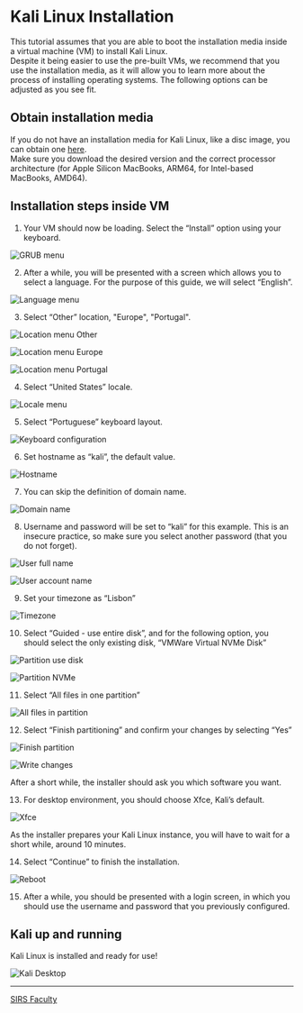 # Kali Linux Installation

This tutorial assumes that you are able to boot the installation media inside a virtual machine (VM) to install Kali Linux.  
Despite it being easier to use the pre-built VMs, we recommend that you use the installation media, as it will allow you to learn more about the process of installing operating systems.
The following options can be adjusted as you see fit.

## Obtain installation media

If you do not have an installation media for Kali Linux, like a disc image, you can obtain one [here](https://cdimage.kali.org/).  
Make sure you download the desired version and the correct processor architecture (for Apple Silicon MacBooks, ARM64, for Intel-based MacBooks, AMD64).

## Installation steps inside VM

1. Your VM should now be loading.
Select the “Install” option using your keyboard.

![GRUB menu](images/kali-01.png)

2. After a while, you will be presented with a screen which allows you to select a language.
For the purpose of this guide, we will select “English”.

![Language menu](images/kali-02.png)

3. Select “Other” location, "Europe", "Portugal".

![Location menu Other](images/kali-03.png)

![Location menu Europe](images/kali-04.png)

![Location menu Portugal](images/kali-05.png)

4. Select “United States” locale.

![Locale menu](images/kali-06.png)

5. Select “Portuguese” keyboard layout.

![Keyboard configuration](images/kali-07.png)

6. Set hostname as “kali”, the default value.

![Hostname](images/kali-08.png)

7. You can skip the definition of domain name.

![Domain name](images/kali-09.png)

8. Username and password will be set to “kali” for this example.
This is an insecure practice, so make sure you select another password (that you do not forget).

![User full name](images/kali-10.png)

![User account name](images/kali-11.png)

9. Set your timezone as “Lisbon”

![Timezone](images/kali-12.png)

10. Select “Guided - use entire disk”, and for the following option, you should select the only existing disk, “VMWare Virtual NVMe Disk”

![Partition use disk](images/kali-13.png)

![Partition NVMe](images/kali-14.png)

11. Select “All files in one partition”

![All files in partition](images/kali-15.png)

12. Select “Finish partitioning” and confirm your changes by selecting “Yes”

![Finish partition](images/kali-16.png)

![Write changes](images/kali-17.png)

After a short while, the installer should ask you which software you want.

13. For desktop environment, you should choose Xfce, Kali’s default.

![Xfce](images/kali-18.png)

As the installer prepares your Kali Linux instance, you will have to wait for a short while, around 10 minutes.

14. Select “Continue” to finish the installation.

![Reboot](images/kali-19.png)

15. After a while, you should be presented with a login screen, in which you should use the username and password that you previously configured.

## Kali up and running

Kali Linux is installed and ready for use!

![Kali Desktop](images/kali-20.png)

<!--
If you wish to remove the graphical user interface, you can follow [these instructions](https://linuxconfig.org/kali-linux-without-gui).
-->

----

[SIRS Faculty](mailto:meic-sirs@disciplinas.tecnico.ulisboa.pt)
